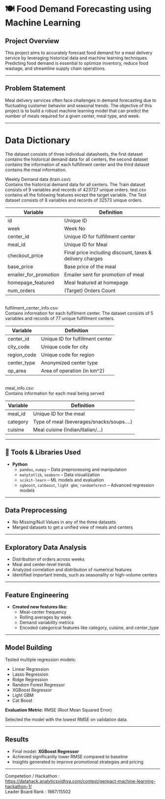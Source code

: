 # 🍽️ Food Demand Forecasting using Machine Learning

## Project Overview

This project aims to accurately forecast food demand for a meal delivery service by leveraging historical data and machine learning techniques. Predicting food demand is essential to optimize inventory, reduce food wastage, and streamline supply chain operations.

---

## Problem Statement

Meal delivery services often face challenges in demand forecasting due to fluctuating customer behavior and seasonal trends. The objective of this project is to build a robust machine learning model that can predict the number of meals required for a given center, meal type, and week.

---

# Data Dictionary

The dataset consists of three individual datasheets, the first dataset contains the historical demand data for all centers, the second dataset contains the information of each fulfillment center and the third dataset contains the meal information.

Weekly Demand data (train.csv): \
Contains the historical demand data for all centers. The Train dataset consists of 9 variables and records of 423727 unique orders. test.csv contains all the following features except the target variable. The Test dataset consists of 8 variables and records of 32573 unique orders.

| Variable  | Definition |
| ------------- | ------------- |
| id 	| Unique ID |
| week 	| Week No |
| center_id | Unique ID for fulfillment center |
| meal_id | Unique ID for Meal |
| checkout_price | Final price including discount, taxes & delivery charges |
| base_price | Base price of the meal |
| emailer_for_promotion | Emailer sent for promotion of meal |
| homepage_featured | Meal featured at homepage |
| num_orders | (Target) Orders Count |

\
fulfilment_center_info.csv: \
Contains information for each fulfilment center. The dataset consists of 5 variables and records of 77 unique fulfillment centers. 

| Variable  | Definition |
| ------------- | ------------- |
| center_id |	Unique ID for fulfillment center |
| city_code |	Unique code for city |
| region_code |	Unique code for region |
| center_type |	Anonymized center type |
| op_area |	Area of operation (in km^2) |

\
meal_info.csv: \
Contains information for each meal being served 

| Variable  | Definition |
| ------------- | ------------- |
| meal_id |	Unique ID for the meal |
| category |	Type of meal (beverages/snacks/soups….) |
| cuisine |	Meal cuisine (Indian/Italian/…) |

---

## 🔧 Tools & Libraries Used

- **Python**
  - `pandas`, `numpy` – Data preprocessing and manipulation
  - `matplotlib`, `seaborn` – Data visualization
  - `scikit-learn` – ML models and evaluation
  - `xgboost`, `catboost`, `light gbm`, `randomforest` – Advanced regression models

---

## Data Preprocessing

- No Missing/Null Values in any of the three datasets
- Merged datasets to get a unified view of meals and centers

---

## Exploratory Data Analysis

- Distribution of orders across weeks
- Meal and center-level trends
- Analyzed correlation and distribution of numerical features
- Identified important trends, such as seasonality or high-volume centers

---

## Feature Engineering

- **Created new features like:**
  - Meal-center frequency
  - Rolling averages by week
  - Demand variability metrics
  - Encoded categorical features like category, cuisine, and center_type

---

## Model Building

Tested multiple regression models:
- Linear Regression
- Lasso Regression
- Ridge Regression
- Random Forest Regressor
- XGBoost Regressor
- Light GBM
- Cat Boost

**Evaluation Metric**: RMSE (Root Mean Squared Error)

Selected the model with the lowest RMSE on validation data.

---

## Results

- Final model: **XGBoost Regressor**
- Achieved significantly lower RMSE compared to baseline
- Insights generated to improve promotional strategies and pricing

---

Competetion / Hackathon : https://datahack.analyticsvidhya.com/contest/genpact-machine-learning-hackathon-1/ \
Leader Board Rank : 1867/15502 
